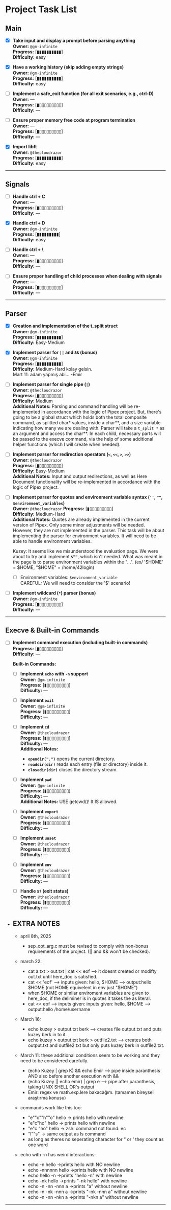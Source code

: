 # Project Task List

## Main

- [x] **Take input and display a prompt before parsing anything**  
  **Owner:** `@gm-infinite`  
  **Progress:** [▮▮▮▮▮▮▮▮▮▮]  
  **Difficulty:** easy

- [x] **Have a working history (skip adding empty strings)**  
  **Owner:** `@gm-infinite`  
  **Progress:** [▮▮▮▮▮▮▮▮▮▮]  
  **Difficulty:** easy

- [ ] **Implement a safe_exit function (for all exit scenarios, e.g., ctrl-D)**  
  **Owner:** —  
  **Progress:** [▮▯▯▯▯▯▯▯▯▯]  
  **Difficulty:** —

- [ ] **Ensure proper memory free code at program termination**  
  **Owner:** —  
  **Progress:** [▮▯▯▯▯▯▯▯▯▯]  
  **Difficulty:** —

- [x] **Import libft**  
  **Owner:** `@thecloudrazor`  
  **Progress:** [▮▮▮▮▮▮▮▮▮▮]  
  **Difficulty:** easy

---

## Signals

- [ ] **Handle ctrl + C**  
  **Owner:** —  
  **Progress:** [▮▯▯▯▯▯▯▯▯▯]  
  **Difficulty:** —

- [x] **Handle ctrl + D**  
  **Owner:** `@gm-infinite`  
  **Progress:** [▮▮▮▮▮▮▮▮▮]  
  **Difficulty:** easy

- [ ] **Handle ctrl + \\**  
  **Owner:** —  
  **Progress:** [▮▯▯▯▯▯▯▯▯▯]  
  **Difficulty:** —

- [ ] **Ensure proper handling of child processes when dealing with signals**  
  **Owner:** —  
  **Progress:** [▮▯▯▯▯▯▯▯▯▯]  
  **Difficulty:** —

---

## Parser

- [x] **Creation and implementation of the t_split struct**  
  **Owner:** `@gm-infinite`  
  **Progress:** [▮▮▮▮▮▮▮▮▮▮]  
  **Difficulty:** Easy-Medium

- [x] **Implement parser for `||` and `&&` (bonus)**  
  **Owner:** `@gm-infinite`  
  **Progress:** [▮▮▮▮▮▮▮▮▮▮]  
  **Difficulty:** Medium-Hard kolay gelsin.  
                  Mart 11: adam yapmış abi... -Emir

- [ ] **Implement parser for single pipe (`|`)**  
  **Owner:** `@thecloudrazor`  
  **Progress:** [▮▯▯▯▯▯▯▯▯▯]  
  **Difficulty:** Medium  
  **Additional Notes:** Parsing and command handling will be re-implemented in accordance with the logic of Pipex project. But, there's going to be a global struct which holds both the total composite command, as splitted char* values, inside a char**, and a size variable indicating how many we are dealing with. Parser will take a `t_split *` as an argument and access the char**. In each child, necessary parts will be passed to the execve command, via the help of some additional helper functions (which I will create when needed).

- [ ] **Implement parser for redirection operators (`<`, `<<`, `>`, `>>`)**  
  **Owner:** `@thecloudrazor`  
  **Progress:** [▮▯▯▯▯▯▯▯▯▯]  
  **Difficulty:** Easy-Medium  
  **Additional Notes:** Input and output redirections, as well as Here Document functionality will be re-implemented in accordance with the logic of Pipex project. 

- [ ] **Implement parser for quotes and environment variable syntax (`''`, `""`, `$environment_variables`)**  
  **Owner:** `@thecloudrazor`
  **Progress:** [▮▯▯▯▯▯▯▯▯▯]  
  **Difficulty:** Medium-Hard  
  **Additional Notes:** Quotes are already implemented in the current version of Pipex. Only some minor adjustments will be needed. However, they are not implemented in the parser. This task will be about implementing the parser for environment variables. It will need to be able to handle environment variables.
  
  Kuzey: It seems like we misunderstood the evaluation page. We were about to try and implement **`$""`**, which isn't needed. What was meant in the page is to parse environment variables within the "...". (ex/ '$HOME' = $HOME, "$HOME" = /home/42login)  
    - [ ] Environment variables:                  `$environment_variable`  
  CAREFUL: We will need to consider the '$' scenario!  

- [ ] **Implement wildcard (`*`) parser (bonus)**  
  **Owner:** `@gm-infinite`  
  **Progress:** [▮▯▯▯▯▯▯▯▯▯]  
  **Difficulty:** —

---

## Execve & Built-in Commands

- [ ] **Implement command execution (including built-in commands)**  
  **Progress:** [▮▯▯▯▯▯▯▯▯▯]  
  **Difficulty:** —

  **Built-in Commands:**
  - [ ] **Implement `echo` with `-n` support**  
    **Owner:** `@gm-infinite`  
    **Progress:** [▮▯▯▯▯▯▯▯▯▯]  
    **Difficulty:** —  

  - [ ] **Implement `exit`**  
    **Owner:** `@gm-infinite`  
    **Progress:** [▮▯▯▯▯▯▯▯▯▯]  
    **Difficulty:** —  

  - [ ] **Implement `cd`**  
    **Owner:** `@thecloudrazor`  
    **Progress:** [▮▯▯▯▯▯▯▯▯▯]  
    **Difficulty:** —  
    **Additional Notes:**  
    - **`opendir(".")`** opens the current directory.  
    - **`readdir(dir)`** reads each entry (file or directory) inside it.  
    - **`closedir(dir)`** closes the directory stream. 

  - [ ] **Implement `pwd`**  
    **Owner:** `@gm-infinite`  
    **Progress:** [▮▯▯▯▯▯▯▯▯▯]  
    **Difficulty:** —  
    **Additional Notes:** USE getcwd()! It IS allowed.  

  - [ ] **Implement `export`**  
    **Owner:** `@thecloudrazor`  
    **Progress:** [▮▯▯▯▯▯▯▯▯▯]  
    **Difficulty:** —  

  - [ ] **Implement `unset`**  
    **Owner:** `@thecloudrazor`  
    **Progress:** [▮▯▯▯▯▯▯▯▯▯]  
    **Difficulty:** —  

  - [ ] **Implement `env`**  
    **Owner:** `@thecloudrazor`  
    **Progress:** [▮▯▯▯▯▯▯▯▯▯]  
    **Difficulty:** —  

  - [ ] **Handle `$?` (exit status)**  
    **Owner:** `@thecloudrazor`  
    **Progress:** [▮▯▯▯▯▯▯▯▯▯]  
    **Difficulty:** —

- ## EXTRA NOTES
  - april 8th, 2025
    - sep_opt_arg.c must be revised to comply with non-bonus requirements of the project. (|| and && won't be checked).

  - march 22:
    - cat a.txt > out.txt | cat << eof            --> it doesnt created or modifty out.txt until here_doc is satisfied.
    - cat << 'eof' --> inputs given: hello, $HOME --> output:hello $HOME (not HOME equivelent in env just "$HOME")
    - when $HOME or similar enviroment variables are given to here_doc, if the deliminer is in quotes it takes the as literal.
    - cat << eof --> inputs given: inputs given: hello, $HOME --> output:hello /home/username
    
  - March 16:
    - echo kuzey > output.txt berk                --> creates file output.txt and puts kuzey berk in to it.
    - echo kuzey > output.txt berk > outfile2.txt --> creates both output.txt and outfile2.txt but only puts kuzey berk in outfile2.txt.

  - March 11: these additional conditions seem to be working and they need to be considered carefully.
    - (echo Kuzey | grep K) && echo Emir    -->   pipe inside paranthesis AND also before another execution with &&
    - (echo Kuzey || echo emir) | grep e    -->   pipe after paranthesis, taking UNIX SHELL OR's output
    - Emir: regex ve math.exp.lere bakacağım. (tamamen bireysel araştırma konusu)

  - commands work like this too:
    - "e""c""h""o" hello -> prints hello with newline
    - "e"c"ho" hello     -> prints hello with newline
    - "e"c "ho" hello    -> zsh: command not found: ec
    - "l""s"             -> same output as ls command
    - as long as theres no seperating character for " or ' they count as one word

  - echo with -n has weird interactions:
    - echo -n hello      ->prints hello with NO newline
    - echo -nnnnnn hello ->prints hello with NO newline
    - echo hello -n      ->prints "hello -n" with newline
    - echo -nk hello     ->prints "-nk hello" with newline
    - echo -n -nn -nnn a ->prints "a" without newline
    - echo -n -nk -nnn a ->prints "-nk -nnn a" without newline
    - echo -n -nn -nkn a ->prints "-nkn a" without newline
---
